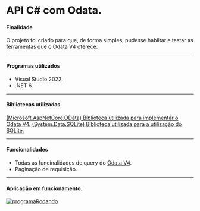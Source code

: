 # API C# com Odata.

<h4>Finalidade</h4>

O projeto foi criado para que, de forma simples, pudesse habiltar e testar as ferramentas que o Odata V4 oferece.

------------
<h4>Programas utilizados</h4>

- Visual Studio 2022.
- .NET 6.

------------

#### Bibliotecas utilizadas

[(Microsoft.AspNetCore.OData) Biblioteca utilizada para implementar o Odata V4.](https://www.nuget.org/packages/Microsoft.AspNetCore.OData)
[(System.Data.SQLite) Biblioteca utilizada para a utilização do SQLite.](https://www.nuget.org/packages/System.Data.SQLite)

------------

#### Funcionalidades

- Todas as funcinalidades de query do [Odata V4](https://docs.oasis-open.org/odata/new-in-odata/v4.01/new-in-odata-v4.01.html).
- Paginação de requisição.

------------

#### Aplicação em funcionamento.
[![programaRodando](https://lh3.googleusercontent.com/pw/ACtC-3eXfksyPpIwiNC-s2TJpDGrVCAXXyuBWSkapdfHuo_aYQEHgoUPLw4gNPuR_kNpNhya9E6mjo_uqfJV8D_1d3_s5RcnFRWhjKlZYGUjRuoLCC-zxQI9j0kT3N4CtjR0GCIkd8ye0fjyjnexZdBzg9qi=w690-h388-no?authuser=0 "programaRodando")](https://lh3.googleusercontent.com/pw/ACtC-3eXfksyPpIwiNC-s2TJpDGrVCAXXyuBWSkapdfHuo_aYQEHgoUPLw4gNPuR_kNpNhya9E6mjo_uqfJV8D_1d3_s5RcnFRWhjKlZYGUjRuoLCC-zxQI9j0kT3N4CtjR0GCIkd8ye0fjyjnexZdBzg9qi=w690-h388-no?authuser=0 "programaRodando")
